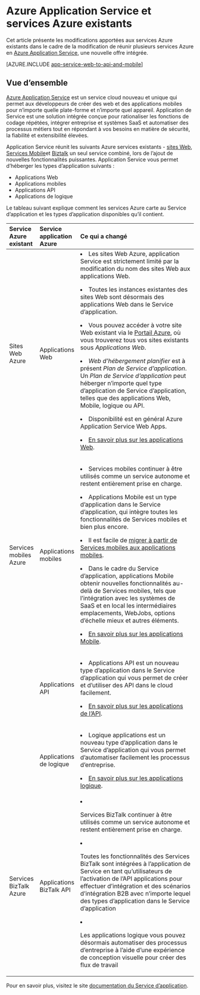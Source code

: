 <properties
    pageTitle="Azure Application Service et son impact sur les services Azure existants"
    description="Explique comment le nouveau Service d’application Azure et ses fonctionnalités ont une incidence sur les services existants dans Azure."
    services="app-service"
    documentationCenter=""
    authors="yochay"
    manager="nirma"
    editor=""/>

<tags
    ms.service="app-service"
    ms.workload="na"
    ms.tgt_pltfrm="na"
    ms.devlang="na"
    ms.topic="article"
    ms.date="02/12/2016"
    ms.author="yochayk"/>


# <a name="azure-app-service-and-existing-azure-services"></a>Azure Application Service et services Azure existants

Cet article présente les modifications apportées aux services Azure existants dans le cadre de la modification de réunir plusieurs services Azure en [Azure Application Service](https://azure.microsoft.com/services/app-service/), une nouvelle offre intégrée.

[AZURE.INCLUDE [app-service-web-to-api-and-mobile](../../includes/app-service-web-to-api-and-mobile.md)]

## <a name="overview"></a>Vue d’ensemble

[Azure Application Service](https://azure.microsoft.com/services/app-service/) est un service cloud nouveau et unique qui permet aux développeurs de créer des web et des applications mobiles pour n’importe quelle plate-forme et n’importe quel appareil. Application de Service est une solution intégrée conçue pour rationaliser les fonctions de codage répétées, intégrer entreprise et systèmes SaaS et automatiser des processus métiers tout en répondant à vos besoins en matière de sécurité, la fiabilité et extensibilité élevées.

Application Service réunit les suivants Azure services existants - [sites Web](https://azure.microsoft.com/services/websites/), [Services Mobile](https://azure.microsoft.com/services/mobile-services/)et [Biztalk](https://azure.microsoft.com/services/biztalk-services/) un seul service combiné, lors de l’ajout de nouvelles fonctionnalités puissantes.  Application Service vous permet d’héberger les types d’application suivants :

-   Applications Web
-   Applications mobiles
-   Applications API
-   Applications de logique

Le tableau suivant explique comment les services Azure carte au Service d’application et les types d’application disponibles qu’il contient.

<table>
<thead>
<tr class="header">
<th align="left", style="width:10%">Service Azure existant</th>
<th align="left", style="width:10%">Service application Azure</th>
<th align="left", style="width:80%">Ce qui a changé</th>
</tr>
</thead>
<tbody>
<tr class="odd">
<td align="left">Sites Web Azure</td>
<td align="left">Applications Web</td>
<td align="left"><li>Les sites Web Azure, application Service est strictement limité par la modification du nom des sites Web aux applications Web.
<p><li>Toutes les instances existantes des sites Web sont désormais des applications Web dans le Service d’application.</p>
<p><li>Vous pouvez accéder à votre site Web existant via le <a href="http://go.microsoft.com/fwlink/?LinkId=529715">Portail Azure</a>, où vous trouverez tous vos sites existants sous <em>Applications Web</em>.</p>
<p><li><em>Web d’hébergement planifier</em> est à présent <em>Plan de Service d’application</em>. Un <em>Plan de Service d’application</em> peut héberger n’importe quel type d’application de Service d’application, telles que des applications Web, Mobile, logique ou API.</p>
<p><li>Disponibilité est en général Azure Application Service Web Apps.</p>
<p><li><a href="http://azure.microsoft.com/services/app-service/web/">En savoir plus sur les applications Web</a>.</p></td>
</tr>
<tr class="even">
<td align="left">Services mobiles Azure</td>
<td align="left">Applications mobiles</td>
<td align="left"><p><li>Services mobiles continuer à être utilisés comme un service autonome et restent entièrement prise en charge.</p>
<p><li>Applications Mobile est un type d’application dans le Service d’application, qui intègre toutes les fonctionnalités de Services mobiles et bien plus encore.</p>
<p><li>Il est facile de <a href="http://go.microsoft.com/fwlink/?LinkID=724279&clcid=0x409">migrer à partir de Services mobiles aux applications mobiles</a>.</p>
<p><li>Dans le cadre du Service d’application, applications Mobile obtenir nouvelles fonctionnalités au-delà de Services mobiles, tels que l’intégration avec les systèmes de SaaS et en local les intermédiaires emplacements, WebJobs, options d’échelle mieux et autres éléments.</p>
<p><li><a href="http://azure.microsoft.com/services/app-service/mobile/">En savoir plus sur les applications Mobile</a>.</p>
</tr>
<tr class="odd">
<td align="left"></td>
<td align="left">Applications API</td>
<td align="left">
<p><li>Applications API est un nouveau type d’application dans le Service d’application qui vous permet de créer et d’utiliser des API dans le cloud facilement.</p>
<p><li><a href="http://azure.microsoft.com/services/app-service/api/">En savoir plus sur les applications de l’API</a>.</p></td>
</tr>
<tr class="even">
<td align="left"></td>
<td align="left">Applications de logique</td>
<td align="left">
<p><li>Logique applications est un nouveau type d’application dans le Service d’application qui vous permet d’automatiser facilement les processus d’entreprise.</p>
<p><li><a href="http://azure.microsoft.com/services/app-service/logic/">En savoir plus sur les applications logique</a>.</p></td>
</tr>
<tr class="odd">
<td align="left">Services BizTalk Azure</td>
<td align="left">Applications BizTalk API</td>
<td align="left">
<li><p>Services BizTalk continuer à être utilisés comme un service autonome et restent entièrement prise en charge.</p>
<li><p>Toutes les fonctionnalités des Services BizTalk sont intégrées à l’application de Service en tant qu’utilisateurs de l’activation de l’API applications pour effectuer d’intégration et des scénarios d’intégration B2B avec n’importe lequel des types d’application dans le Service d’application</p>
<li><p>Les applications logique vous pouvez désormais automatiser des processus d’entreprise à l’aide d’une expérience de conception visuelle pour créer des flux de travail</p></td>
</tr>
</tbody>
</table>

Pour en savoir plus, visitez le site [documentation du Service d’application](https://azure.microsoft.com/documentation/services/app-service/).
